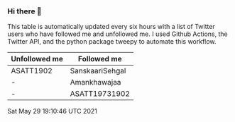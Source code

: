 ### Hi there 👋

This table is automatically updated every six hours with a list of Twitter users who have followed me and unfollowed me. I used Github Actions, the Twitter API, and the python package tweepy to automate this workflow.

| Unfollowed me |  Followed me |
| --- | --- |
|ASATT1902|SanskaariSehgal|
|-|Amankhawajaa|
|-|ASATT19731902|
Sat May 29 19:10:46 UTC 2021

